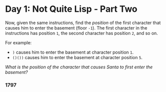 # Day 1: Not Quite Lisp - Part Two

Now, given the same instructions, find the _position_ of the first character that causes him to enter the basement (floor `-1`). The first character in the instructions has position `1`, the second character has position `2`, and so on.

For example:

- `)` causes him to enter the basement at character position `1`.
- `()())` causes him to enter the basement at character position `5`.

_What is the *position* of the character that causes Santa to first enter the basement?_

### 1797
